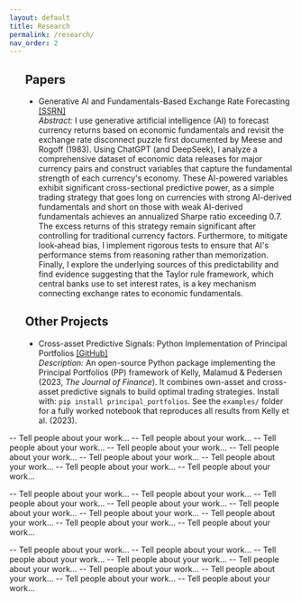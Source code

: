 ```yaml
---
layout: default
title: Research
permalink: /research/
nav_order: 2
---
```


<div style="margin-left:2em;">
  <h2>Papers</h2>
  <ul>
    <li>Generative AI and Fundamentals-Based Exchange Rate Forecasting <a href="https://papers.ssrn.com/sol3/papers.cfm?abstract_id=5228767" target="_blank" rel="noopener">
     [SSRN]</a>
     <div class="paper-abstract">
    <i> Abstract:</i>  I use generative artificial intelligence (AI) to forecast currency returns based on economic fundamentals and revisit the exchange rate disconnect puzzle first documented by Meese and Rogoff (1983). Using ChatGPT (and DeepSeek), I analyze a comprehensive dataset of economic data releases for major currency pairs and construct variables that capture the fundamental strength of each currency's economy. These AI-powered variables exhibit significant cross-sectional predictive power, as a simple trading strategy that goes long on currencies with strong AI-derived fundamentals and short on those with weak AI-derived fundamentals achieves an annualized Sharpe ratio exceeding 0.7. The excess returns of this strategy remain significant after controlling for traditional currency factors. Furthermore, to mitigate look‐ahead bias, I implement rigorous tests to ensure that AI's performance stems from reasoning rather than memorization. Finally, I explore the underlying sources of this predictability and find evidence suggesting that the Taylor rule framework, which central banks use to set interest rates, is a key mechanism connecting exchange rates to economic fundamentals.
    </div>
     </li>
    
  </ul>
</div>


<div style="margin-left:2em;">
  <h2>Other Projects</h2>
  <ul>
    <li>
  Cross-asset Predictive Signals: Python Implementation of Principal Portfolios 
  <a href="https://github.com/aminizadyar/Principal-Portfolios" target="_blank" rel="noopener">[GitHub]</a>
  <div class="paper-abstract">
    <i>Description:</i> An open-source Python package implementing the Principal Portfolios (PP) framework of Kelly, Malamud &amp; Pedersen (2023, <em>The Journal of Finance</em>). It combines own-asset and cross-asset predictive signals to build optimal trading strategies. Install with:
    <code>pip install principal_portfolios</code>. See the <code>examples/</code> folder for a fully worked notebook that reproduces all results from Kelly et al. (2023).
  </div>
    </li>

    
  </ul>
</div>





-- Tell people about your work…
-- Tell people about your work…
-- Tell people about your work…
-- Tell people about your work…
-- Tell people about your work…
-- Tell people about your work…
-- Tell people about your work…
-- Tell people about your work…
-- Tell people about your work…


-- Tell people about your work…
-- Tell people about your work…
-- Tell people about your work…
-- Tell people about your work…
-- Tell people about your work…
-- Tell people about your work…
-- Tell people about your work…
-- Tell people about your work…
-- Tell people about your work…


-- Tell people about your work…
-- Tell people about your work…
-- Tell people about your work…
-- Tell people about your work…
-- Tell people about your work…
-- Tell people about your work…
-- Tell people about your work…
-- Tell people about your work…
-- Tell people about your work…

